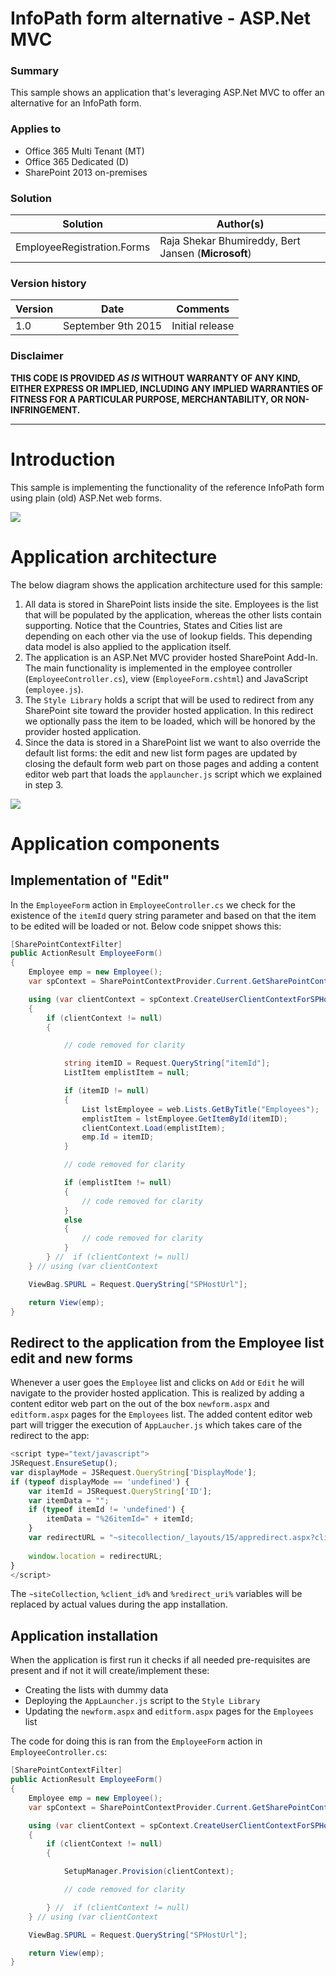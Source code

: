 # InfoPath form alternative - ASP.Net MVC #

### Summary ###
This sample shows an application that's leveraging ASP.Net MVC to offer an alternative for an InfoPath form.

### Applies to ###
-  Office 365 Multi Tenant (MT)
-  Office 365 Dedicated (D)
-  SharePoint 2013 on-premises


### Solution ###
Solution | Author(s)
---------|----------
EmployeeRegistration.Forms | Raja Shekar Bhumireddy, Bert Jansen (**Microsoft**)

### Version history ###
Version  | Date | Comments
---------| -----| --------
1.0  | September 9th 2015 | Initial release

### Disclaimer ###
**THIS CODE IS PROVIDED *AS IS* WITHOUT WARRANTY OF ANY KIND, EITHER EXPRESS OR IMPLIED, INCLUDING ANY IMPLIED WARRANTIES OF FITNESS FOR A PARTICULAR PURPOSE, MERCHANTABILITY, OR NON-INFRINGEMENT.**


----------

# Introduction #
This sample is implementing the functionality of the reference InfoPath form using plain (old) ASP.Net web forms. 

![](http://i.imgur.com/xWZJwLH.png)

# Application architecture #
The below diagram shows the application architecture used for this sample:
1. All data is stored in SharePoint lists inside the site. Employees is the list that will be populated by the application, whereas the other lists contain supporting. Notice that the Countries, States and Cities list are depending on each other via the use of lookup fields. This depending data model is also applied to the application itself.
2. The application is an ASP.Net MVC provider hosted SharePoint Add-In. The main functionality is implemented in the employee controller (`EmployeeController.cs`), view (`EmployeeForm.cshtml`) and JavaScript (`employee.js`).
3. The `Style Library` holds a script that will be used to redirect from any SharePoint site toward the provider hosted application. In this redirect we optionally pass the item to be loaded, which will be honored by the provider hosted application.
4. Since the data is stored in a SharePoint list we want to also override the default list forms: the edit and new list form pages are updated by closing the default form web part on those pages and adding a content editor web part that loads the `applauncher.js` script which we explained in step 3.

![](http://i.imgur.com/vgJBdjo.png)

# Application components #

## Implementation of "Edit" ##
In the `EmployeeForm` action in `EmployeeController.cs` we check for the existence of the `itemId` query string parameter and based on that the item to be edited will be loaded or not. Below code snippet shows this:

```C#
[SharePointContextFilter]
public ActionResult EmployeeForm()
{
    Employee emp = new Employee();
    var spContext = SharePointContextProvider.Current.GetSharePointContext(HttpContext);

    using (var clientContext = spContext.CreateUserClientContextForSPHost())
    {
        if (clientContext != null)
        {

            // code removed for clarity

            string itemID = Request.QueryString["itemId"];
            ListItem emplistItem = null;

            if (itemID != null)
            {
                List lstEmployee = web.Lists.GetByTitle("Employees");
                emplistItem = lstEmployee.GetItemById(itemID);
                clientContext.Load(emplistItem);
                emp.Id = itemID;
            }

            // code removed for clarity

            if (emplistItem != null)
            {
                // code removed for clarity
            }
            else
            {
                // code removed for clarity
            }
        } //  if (clientContext != null)
    } // using (var clientContext

    ViewBag.SPURL = Request.QueryString["SPHostUrl"];

    return View(emp);
}
```


## Redirect to the application from the Employee list edit and new forms ##
Whenever a user goes the `Employee` list and clicks on `Add` or `Edit` he will navigate to the provider hosted application. This is realized by adding a content editor web part on the out of the box `newform.aspx` and `editform.aspx` pages for the `Employees` list. The added content editor web part will trigger the execution of `AppLaucher.js` which takes care of the redirect to the app:

```JavaScript
<script type="text/javascript">
JSRequest.EnsureSetup();
var displayMode = JSRequest.QueryString['DisplayMode'];
if (typeof displayMode == 'undefined') {
    var itemId = JSRequest.QueryString['ID']; 
    var itemData = ""; 
    if (typeof itemId != 'undefined') { 
        itemData = "%26itemId=" + itemId; 
    } 
    var redirectURL = "~sitecollection/_layouts/15/appredirect.aspx?client_id={%clientId%}&redirect_uri=%redirectURI%?{StandardTokens}" + itemData;
    
    window.location = redirectURL;
} 
</script>
```

The `~siteCollection`, `%client_id%` and `%redirect_uri%` variables will be replaced by actual values during the app installation.

## Application installation ##
When the application is first run it checks if all needed pre-requisites are present and if not it will create/implement these:
- Creating the lists with dummy data
- Deploying the `AppLauncher.js` script to the `Style Library`
- Updating the `newform.aspx` and `editform.aspx` pages for the `Employees` list

The code for doing this is ran from the `EmployeeForm` action in `EmployeeController.cs`:

```C#
[SharePointContextFilter]
public ActionResult EmployeeForm()
{
    Employee emp = new Employee();
    var spContext = SharePointContextProvider.Current.GetSharePointContext(HttpContext);

    using (var clientContext = spContext.CreateUserClientContextForSPHost())
    {
        if (clientContext != null)
        {

            SetupManager.Provision(clientContext);

            // code removed for clarity

        } //  if (clientContext != null)
    } // using (var clientContext

    ViewBag.SPURL = Request.QueryString["SPHostUrl"];

    return View(emp);
}
```


